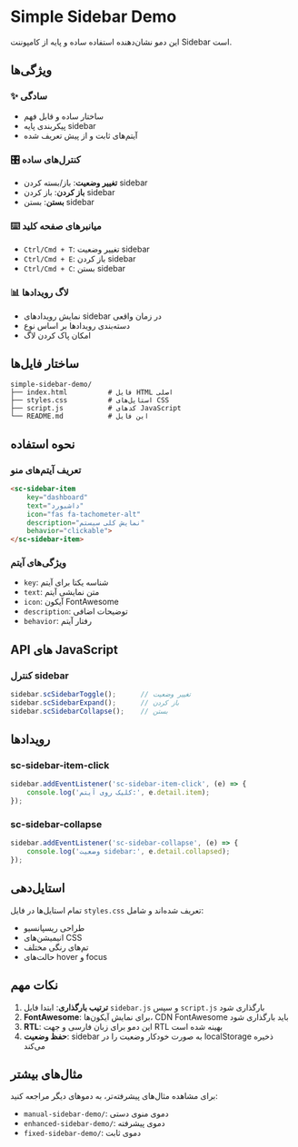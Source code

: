 # Simple Sidebar Demo

این دمو نشان‌دهنده استفاده ساده و پایه از کامپوننت Sidebar است.

## ویژگی‌ها

### ✨ سادگی
- ساختار ساده و قابل فهم
- پیکربندی پایه sidebar
- آیتم‌های ثابت و از پیش تعریف شده

### 🎛️ کنترل‌های ساده
- **تغییر وضعیت**: باز/بسته کردن sidebar
- **باز کردن**: باز کردن sidebar
- **بستن**: بستن sidebar

### ⌨️ میانبرهای صفحه کلید
- `Ctrl/Cmd + T`: تغییر وضعیت sidebar
- `Ctrl/Cmd + E`: باز کردن sidebar
- `Ctrl/Cmd + C`: بستن sidebar

### 📊 لاگ رویدادها
- نمایش رویدادهای sidebar در زمان واقعی
- دسته‌بندی رویدادها بر اساس نوع
- امکان پاک کردن لاگ

## ساختار فایل‌ها

```
simple-sidebar-demo/
├── index.html          # فایل HTML اصلی
├── styles.css          # استایل‌های CSS
├── script.js           # کدهای JavaScript
└── README.md           # این فایل
```

## نحوه استفاده

### تعریف آیتم‌های منو
```html
<sc-sidebar-item 
    key="dashboard" 
    text="داشبورد" 
    icon="fas fa-tachometer-alt"
    description="نمایش کلی سیستم"
    behavior="clickable">
</sc-sidebar-item>
```

### ویژگی‌های آیتم
- `key`: شناسه یکتا برای آیتم
- `text`: متن نمایشی آیتم
- `icon`: آیکون FontAwesome
- `description`: توضیحات اضافی
- `behavior`: رفتار آیتم

## API های JavaScript

### کنترل sidebar
```javascript
sidebar.scSidebarToggle();      // تغییر وضعیت
sidebar.scSidebarExpand();      // باز کردن
sidebar.scSidebarCollapse();    // بستن
```

## رویدادها

### sc-sidebar-item-click
```javascript
sidebar.addEventListener('sc-sidebar-item-click', (e) => {
    console.log('کلیک روی آیتم:', e.detail.item);
});
```

### sc-sidebar-collapse
```javascript
sidebar.addEventListener('sc-sidebar-collapse', (e) => {
    console.log('وضعیت sidebar:', e.detail.collapsed);
});
```

## استایل‌دهی

تمام استایل‌ها در فایل `styles.css` تعریف شده‌اند و شامل:
- طراحی ریسپانسیو
- انیمیشن‌های CSS
- تم‌های رنگی مختلف
- حالت‌های hover و focus

## نکات مهم

1. **ترتیب بارگذاری**: ابتدا فایل `sidebar.js` و سپس `script.js` بارگذاری شود
2. **FontAwesome**: برای نمایش آیکون‌ها، CDN FontAwesome باید بارگذاری شود
3. **RTL**: این دمو برای زبان فارسی و جهت RTL بهینه شده است
4. **حفظ وضعیت**: sidebar به صورت خودکار وضعیت را در localStorage ذخیره می‌کند

## مثال‌های بیشتر

برای مشاهده مثال‌های پیشرفته‌تر، به دموهای دیگر مراجعه کنید:
- `manual-sidebar-demo/`: دموی منوی دستی
- `enhanced-sidebar-demo/`: دموی پیشرفته
- `fixed-sidebar-demo/`: دموی ثابت

